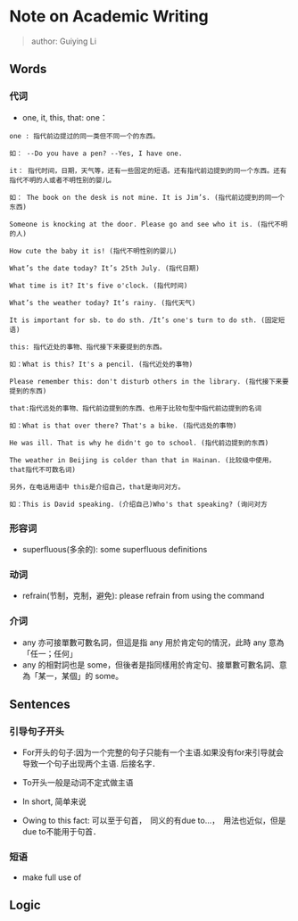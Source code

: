 # Note on Academic Writing
> author: Guiying Li

## Words

### 代词

- one, it, this, that: one：
```
one : 指代前边提过的同一类但不同一个的东西。

如： --Do you have a pen? --Yes, I have one. 

it： 指代时间，日期，天气等，还有一些固定的短语。还有指代前边提到的同一个东西。还有指代不明的人或者不明性别的婴儿。

如： The book on the desk is not mine. It is Jim’s. (指代前边提到的同一个东西)

Someone is knocking at the door. Please go and see who it is. (指代不明的人)

How cute the baby it is! (指代不明性别的婴儿)

What’s the date today? It’s 25th July. (指代日期)

What time is it? It's five o'clock. (指代时间)

What’s the weather today? It’s rainy. (指代天气)

It is important for sb. to do sth. /It’s one's turn to do sth. (固定短语)

this: 指代近处的事物、指代接下来要提到的东西。

如：What is this? It's a pencil. (指代近处的事物)

Please remember this: don't disturb others in the library. (指代接下来要提到的东西)

that:指代远处的事物、指代前边提到的东西、也用于比较句型中指代前边提到的名词

如：What is that over there? That's a bike. (指代远处的事物)

He was ill. That is why he didn't go to school. (指代前边提到的东西)

The weather in Beijing is colder than that in Hainan. (比较级中使用，that指代不可数名词)

另外，在电话用语中 this是介绍自己，that是询问对方。

如：This is David speaking. (介绍自己)Who's that speaking? (询问对方
```

### 形容词
- superfluous(多余的): some superfluous definitions

### 动词

- refrain(节制，克制，避免): please refrain from using the command

### 介词

- any 亦可接單數可數名詞，但這是指 any 用於肯定句的情況，此時 any 意為「任一；任何」
- any 的相對詞也是 some，但後者是指同樣用於肯定句、接單數可數名詞、意為「某一，某個」的 some。

## Sentences

### 引导句子开头

- For开头的句子:因为一个完整的句子只能有一个主语.如果没有for来引导就会导致一个句子出现两个主语. 后接名字．

- To开头一般是动词不定式做主语

- In short, 简单来说

- Owing to this fact: 可以至于句首，　同义的有due to...，　用法也近似，但是due to不能用于句首．

### 短语

- make full use of

## Logic
